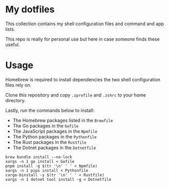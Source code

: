 # My dotfiles

This collection contains my shell configuration files and command and app lists.

This repo is really for personal use but here in case someone finds these useful.

# Usage

Homebrew is required to install dependencies the two shell configuration files rely on.

Clone this repository and copy `.zprofile` and `.zshrc` to your home directory.

Lastly, run the commands below to install:

- The Homebrew packages listed in the `Brewfile`
- The Go packages in the `Gofile`
- The JavaScript packages in the `Npmfile`
- The Python packages in the `Pythonfile`
- The Rust packages in the `Rustfile`
- The Dotnet packages in the `Dotnetfile`

```shell
brew bundle install --no-lock
xargs -n 1 go install < Gofile
pnpm install -g $(tr '\n' ' ' < Npmfile)
xargs -n 1 pipx install < Pythonfile
cargo-binstall -y $(tr '\n' ' ' < Rustfile)
xargs -n 1 dotnet tool install -g < Dotnetfile
```
